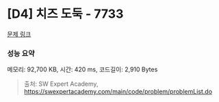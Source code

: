 # [D4] 치즈 도둑 - 7733 

[문제 링크](https://swexpertacademy.com/main/code/problem/problemDetail.do?contestProbId=AWrDOdQqRCUDFARG) 

### 성능 요약

메모리: 92,700 KB, 시간: 420 ms, 코드길이: 2,910 Bytes



> 출처: SW Expert Academy, https://swexpertacademy.com/main/code/problem/problemList.do